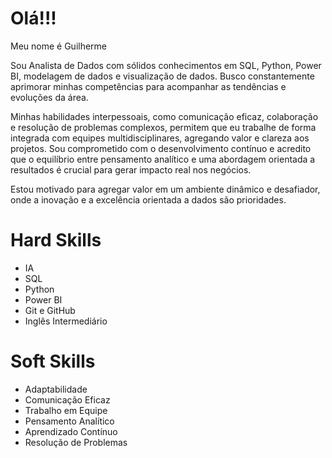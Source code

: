 # **Olá!!!**

Meu nome é Guilherme 

Sou Analista de Dados com sólidos conhecimentos em SQL, Python, Power BI, modelagem de dados e visualização de dados. Busco constantemente aprimorar minhas competências para acompanhar as tendências e evoluções da área.

Minhas habilidades interpessoais, como comunicação eficaz, colaboração e resolução de problemas complexos, permitem que eu trabalhe de forma integrada com equipes multidisciplinares, agregando valor e clareza aos projetos. Sou comprometido com o desenvolvimento contínuo e acredito que o equilíbrio entre pensamento analítico e uma abordagem orientada a resultados é crucial para gerar impacto real nos negócios.

Estou motivado para agregar valor em um ambiente dinâmico e desafiador, onde a inovação e a excelência orientada a dados são prioridades.


# Hard Skills 
- IA
- SQL
- Python
- Power BI
- Git e GitHub
- Inglês Intermediário


# Soft Skills
- Adaptabilidade
- Comunicação Eficaz
- Trabalho em Equipe
- Pensamento Analítico
- Aprendizado Contínuo
- Resolução de Problemas


<!--
**Gui-Policate/gui-policate** is a ✨ _special_ ✨ repository because its `README.md` (this file) appears on your GitHub profile.

Here are some ideas to get you started:

- 🔭 I’m currently working on ...
- 🌱 I’m currently learning ...
- 👯 I’m looking to collaborate on ...
- 🤔 I’m looking for help with ...
- 💬 Ask me about ...
- 📫 How to reach me: ...
- 😄 Pronouns: ...
- ⚡ Fun fact: ...
-->
